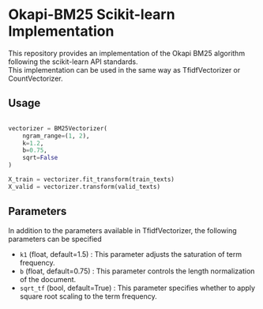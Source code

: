# Okapi-BM25 Scikit-learn Implementation

This repository provides an implementation of the Okapi BM25 algorithm following the scikit-learn API standards. \
This implementation can be used in the same way as TfidfVectorizer or CountVectorizer.

## Usage
```python

vectorizer = BM25Vectorizer(
    ngram_range=(1, 2),
    k=1.2,
    b=0.75,
    sqrt=False
)

X_train = vectorizer.fit_transform(train_texts)
X_valid = vectorizer.transform(valid_texts)
```

## Parameters
In addition to the parameters available in TfidfVectorizer, the following parameters can be specified
- `k1` (float, default=1.5) : This parameter adjusts the saturation of term frequency.
- `b` (float, default=0.75) : This parameter controls the length normalization of the document.
- `sqrt_tf` (bool, default=True) : This parameter specifies whether to apply square root scaling to the term frequency.

